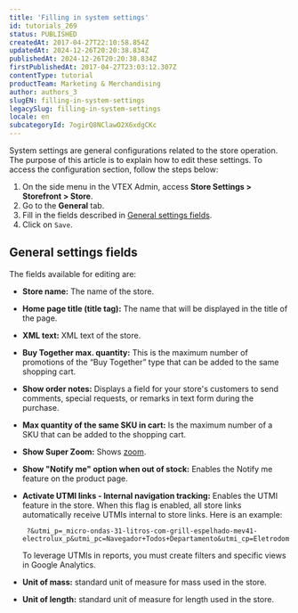 ```yaml
---
title: 'Filling in system settings'
id: tutorials_269
status: PUBLISHED
createdAt: 2017-04-27T22:10:58.854Z
updatedAt: 2024-12-26T20:20:38.834Z
publishedAt: 2024-12-26T20:20:38.834Z
firstPublishedAt: 2017-04-27T23:03:12.307Z
contentType: tutorial
productTeam: Marketing & Merchandising
author: authors_3
slugEN: filling-in-system-settings
legacySlug: filling-in-system-settings
locale: en
subcategoryId: 7ogirQ8NClawO2X6xdgCKc
---
```


System settings are general configurations related to the store operation. The purpose of this article is to explain how to edit these settings. To access the configuration section, follow the steps below:

1. On the side menu in the VTEX Admin, access **Store Settings > Storefront > Store**.
3. Go to the __General__ tab.
4. Fill in the fields described in [General settings fields](#general-settings-fields).
5. Click on `Save`.

## General settings fields

The fields available for editing are:

- **Store name:** The name of the store.
- **Home page title (title tag):** The name that will be displayed in the title of the page.
- **XML text:** XML text of the store.
- **Buy Together max. quantity:** This is the maximum number of promotions of the “Buy Together” type that can be added to the same shopping cart.
- **Show order notes:** Displays a field for your store's customers to send comments, special requests, or remarks in text form during the purchase.
- **Max quantity of the same SKU in cart:** Is the maximum number of a SKU that can be added to the shopping cart.
- **Show Super Zoom:** Shows [zoom](https://help.vtex.com/en/tutorial/ativar-o-zoom-do-produto-no-template-de-pagina--104Z7aky7IcYKYIgs4KUIg).
- **Show "Notify me" option when out of stock:** Enables the Notify me feature on the product page.
- **Activate UTMI links - Internal navigation tracking:** Enables the UTMI feature in the store. When this flag is enabled, all store links automatically receive UTMIs internal to store links. Here is an example:

  ```
   ?&utmi_p=_micro-ondas-31-litros-com-grill-espelhado-mev41-electrolux_p&utmi_pc=Navegador+Todos+Departamento&utmi_cp=Eletrodomésticos
  ```

  To leverage UTMIs in reports, you must create filters and specific views in Google Analytics.
- **Unit of mass:** standard unit of measure for mass used in the store.
- **Unit of length:** standard unit of measure for length used in the store.
